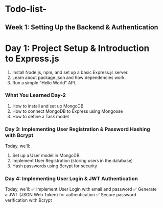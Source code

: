 # Todo-list-

## Week 1: Setting Up the Backend & Authentication

# Day 1: Project Setup & Introduction to Express.js

1. Install Node.js, npm, and set up a basic Express.js server.
2. Learn about package.json and how dependencies work.
3. Run a simple "Hello World" API.


### What You Learned Day-2
1. How to install and set up MongoDB
2. How to connect MongoDB to Express using Mongoose
3. How to define a Task model

### Day 3: Implementing User Registration & Password Hashing with Bcrypt
Today, we'll:
1. Set up a User model in MongoDB
2. Implement User Registration (storing users in the database)
3. Hash passwords using Bcrypt for security


### Day 4: Implementing User Login & JWT Authentication
Today, we'll:
✅ Implement User Login with email and password
✅ Generate a JWT (JSON Web Token) for authentication
✅ Secure password verification with Bcrypt